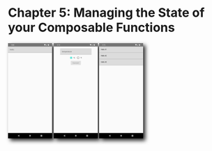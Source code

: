 # Chapter 5: Managing the State of your Composable Functions

<img style="-webkit-filter: drop-shadow(5px 5px 5px #222); filter: drop-shadow(5px 5px 5px #222)" src="assets/statedemo.png" width="20%" />
<img style="-webkit-filter: drop-shadow(5px 5px 5px #222); filter: drop-shadow(5px 5px 5px #222)" src="assets/flowofeventsdemo.png" width="20%" />
<img style="-webkit-filter: drop-shadow(5px 5px 5px #222); filter: drop-shadow(5px 5px 5px #222)" src="assets/viewmodeldemo.png" width="20%" />